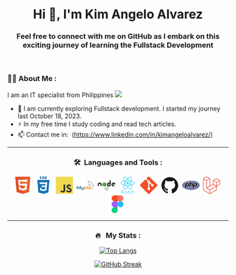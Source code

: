 <h1 align="center">Hi 👋, I'm Kim Angelo Alvarez</h1>
<h3 align="center">Feel free to connect with me on GitHub as I embark on this exciting journey of learning the <b>Fullstack Development</b></h3>

<p align="center"><img src="https://komarev.com/ghpvc/?username=kesobyte&color=yellow&style=plastic" alt=""></p>

### :man_technologist:&nbsp;About Me :

I am an IT specialist from Philippines <img src="https://media.giphy.com/media/WUlplcMpOCEmTGBtBW/giphy.gif" width="30"> 

* 🔭 I am currently exploring Fullstack development. I started my journey last October 18, 2023.
* ⚡ In my free time I study coding and read tech articles.
* 📫 Contact me in: &nbsp;(https://www.linkedin.com/in/kimangeloalvarez/)

---
<div align="center"> 

### 🛠 &nbsp;Languages and Tools :

<p>
<img src="https://github.com/devicons/devicon/blob/master/icons/html5/html5-original.svg" title="HTML5" alt="HTML" width="40" height="40"/>&nbsp;
<img src="https://github.com/devicons/devicon/blob/master/icons/css3/css3-plain-wordmark.svg"  title="CSS3" alt="CSS" width="40" height="40"/>&nbsp;
<img src="https://github.com/devicons/devicon/blob/master/icons/javascript/javascript-original.svg" title="JavaScript" alt="JavaScript" width="40" height="40"/>&nbsp;
<img src="https://github.com/devicons/devicon/blob/master/icons/mysql/mysql-original-wordmark.svg" title="MySQL"  alt="MySQL" width="40" height="40"/>&nbsp;
<img src="https://github.com/devicons/devicon/blob/master/icons/nodejs/nodejs-original-wordmark.svg" title="NodeJS" alt="NodeJS" width="40" height="40"/>&nbsp;
<img src="https://github.com/devicons/devicon/blob/master/icons/react/react-original-wordmark.svg" title="React" alt="React" width="40" height="40"/>&nbsp;
<img src="https://github.com/devicons/devicon/blob/master/icons/git/git-plain.svg" title="Git" alt="Git" width="40" height="40"/>&nbsp;
<img src="https://github.com/devicons/devicon/blob/master/icons/github/github-original.svg" title="GitHub" alt="GitHub" width="40" height="40"/>&nbsp;
<img src="https://github.com/devicons/devicon/blob/master/icons/php/php-original.svg" title="PHP" alt="PHP" width="40" height="40"/>&nbsp;
<img src="https://github.com/devicons/devicon/blob/master/icons/laravel/laravel-original.svg" title="Laravel" alt="Laravel" width="40" height="40"/>&nbsp;
<img src="https://github.com/devicons/devicon/blob/master/icons/figma/figma-original.svg" title="Figma" alt="Figma" width="40" height="40"/>&nbsp;
</p>

---
<div align="center"> 

### 🔥 &nbsp; My Stats :

[![Top Langs](https://github-readme-stats.vercel.app/api/top-langs/?username=kesobyte&layout=compact&theme=vision-friendly-dark)](https://github.com/anuraghazra/github-readme-stats)

[![GitHub Streak](http://github-readme-streak-stats.herokuapp.com?user=kesobyte&theme=dark&background=000000)](https://git.io/streak-stats)




